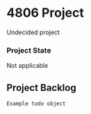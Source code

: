# 4806 Project

Undecided project

### Project State

Not applicable

## Project Backlog

```
Example todo object
```